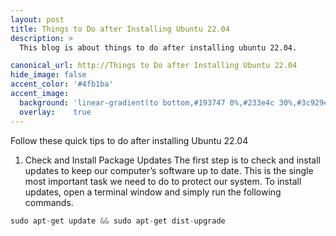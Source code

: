 ```yaml
---
layout: post
title: Things to Do after Installing Ubuntu 22.04
description: >
  This blog is about things to do after installing ubuntu 22.04.

canonical_url: http://Things to Do after Installing Ubuntu 22.04
hide_image: false
accent_color: '#4fb1ba'
accent_image:
  background: 'linear-gradient(to bottom,#193747 0%,#233e4c 30%,#3c929e 50%,#d5d5d4 70%,#cdccc8 100%)'
  overlay:    true
---
```

Follow these quick tips to do after installing Ubuntu 22.04

1. Check and Install Package Updates
The first step is to check and install updates to keep our computer’s software up to date. This is the single most important task we need to do to protect our system.
To install updates, open a terminal window and simply run the following commands.
```python
sudo apt-get update && sudo apt-get dist-upgrade
```
